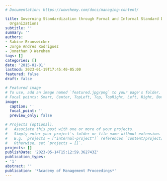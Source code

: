 ```yaml
---
# Documentation: https://wowchemy.com/docs/managing-content/

title: Governing Standardization through Formal and Informal Standard Development
  Organizations
subtitle: ''
summary: ''
authors:
- Sabine Brunswicker
- Jorge Andres Rodriguez
- Jonathan D Wareham
tags: []
categories: []
date: '2015-01-01'
lastmod: 2023-01-19T17:45:40-05:00
featured: false
draft: false

# Featured image
# To use, add an image named `featured.jpg/png` to your page's folder.
# Focal points: Smart, Center, TopLeft, Top, TopRight, Left, Right, BottomLeft, Bottom, BottomRight.
image:
  caption: ''
  focal_point: ''
  preview_only: false

# Projects (optional).
#   Associate this post with one or more of your projects.
#   Simply enter your project's folder or file name without extension.
#   E.g. `projects = ["internal-project"]` references `content/project/deep-learning/index.md`.
#   Otherwise, set `projects = []`.
projects: []
publishDate: '2023-05-14T15:12:59.362743Z'
publication_types:
- '1'
abstract: ''
publication: '*Academy of Management Proceedings*'
---
```

